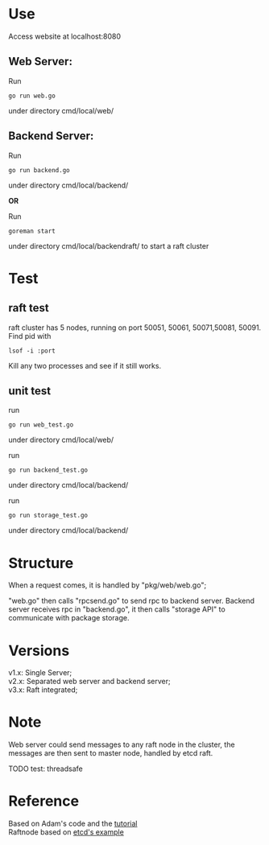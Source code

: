 # Use
Access website at localhost:8080
## Web Server:
Run
~~~~
go run web.go
~~~~
under directory cmd/local/web/    
    

## Backend Server:

Run
~~~~
go run backend.go
~~~~
under directory cmd/local/backend/  

<b>OR</b>  

Run
~~~~
goreman start
~~~~
under directory cmd/local/backendraft/ to start a raft cluster


# Test
## raft test  
raft cluster has 5 nodes, running on port 50051, 50061, 50071,50081, 50091.  
Find pid with
~~~~
lsof -i :port
~~~~
Kill any two processes and see if it still works.

## unit test 
run
~~~~
go run web_test.go
~~~~
under directory cmd/local/web/    

run
~~~~
go run backend_test.go
~~~~
under directory cmd/local/backend/   

run
~~~~
go run storage_test.go
~~~~
under directory cmd/local/backend/  


# Structure
  When a request comes, it is handled by "pkg/web/web.go";
  
  "web.go" then calls "rpcsend.go" to send rpc to backend server. Backend server receives rpc in "backend.go", it then calls "storage API" to communicate with package storage. 
      
# Versions
v1.x: Single Server;  
v2.x: Separated web server and backend server;  
v3.x: Raft integrated;   
# Note
Web server could send messages to any raft node in the cluster, the messages are then sent to master node, handled by etcd raft.  
       

TODO test: threadsafe

# Reference
  Based on Adam's code and the [tutorial](astaxie.gitbooks.io/build-web-application-with-golang)  
  Raftnode based on [etcd's example](https://github.com/etcd-io/etcd/tree/master/contrib/raftexample)
